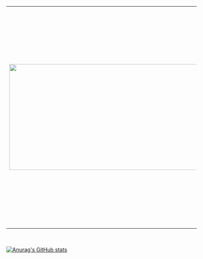 <table>
 <tr>
    <td>
     <img src="https://user-images.githubusercontent.com/62134536/138179396-9e04ce22-12a3-4c5e-b9e6-fe1b09a181aa.gif" width="1000" height="280"/>
    </td>
    <td>I am <b>Shahed Chowdhury Omi</b> from Bangladesh studying at American International University of Bangladesh on Computer Science and Software engineering 👨‍💻.I am really 
     passionate about learning to code and make new projects. <br/> I believe in the process of " never stop learning ".
  </td>
 </tr>
</table>

<br/>


[![Anurag's GitHub stats](https://github-readme-stats.vercel.app/api?username=Shahed1998)](https://github.com/anuraghazra/github-readme-stats)
 



